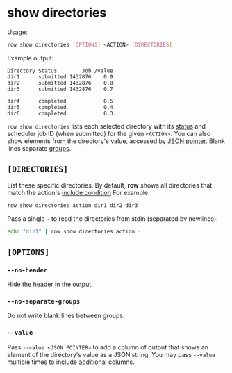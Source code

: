 # show directories

Usage:
```bash
row show directories [OPTIONS] <ACTION> [DIRECTORIES]
```

Example output:
```plaintext
Directory Status        Job /value
dir1      submitted 1432876    0.9
dir2      submitted 1432876    0.8
dir3      submitted 1432876    0.7

dir4      completed            0.5
dir5      completed            0.4
dir6      completed            0.3
```

`row show directories` lists each selected directory with its
[status](../guide/concepts/status.md) and scheduler job ID (when submitted) for the
given `<ACTION>`. You can also show elements from the directory's value, accessed by
[JSON pointer](../guide/concepts/json-pointers.md). Blank lines separate
[groups](../workflow/action/group.md).

## `[DIRECTORIES]`

List these specific directories. By default, **row** shows all directories that match
the action's [include condition](../workflow/action/group.md#include)
For example:
```bash
row show directories action dir1 dir2 dir3
```

Pass a single `-` to read the directories from stdin (separated by newlines):
```bash
echo "dir1" | row show directories action -
```

## `[OPTIONS]`

### `--no-header`

Hide the header in the output.

### `--no-separate-groups`

Do not write blank lines between groups.

### `--value`

Pass `--value <JSON POINTER>` to add a column of output that shows an element of the
directory's value as a JSON string. You may pass `--value` multiple times to include
additional columns.
